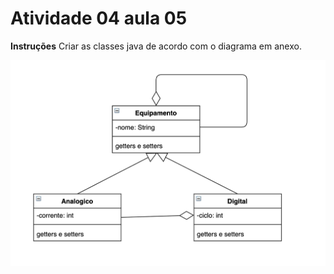 # Atividade 04 aula 05

**Instruções**
Criar as classes java de acordo com o diagrama em anexo.

![](../images/aula05-atv04.png)